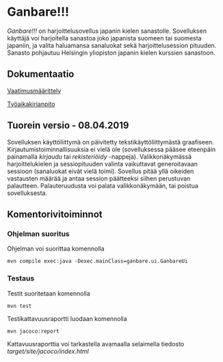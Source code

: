 # Ganbare!!! 
_Ganbare!!!_ on harjoittelusovellus japanin kielen sanastolle. Sovelluksen käyttäjä voi harjoitella sanastoa joko japanista suomeen tai suomesta japaniin, ja valita haluamansa sanaluokat sekä harjoittelusession pituuden. Sanasto pohjautuu Helsingin yliopiston japanin kielen kurssien sanastoon. 

## Dokumentaatio
[Vaatimusmäärittely](https://github.com/Mieskalmari/ot-harjoitustyo/blob/master/dokumentaatio/vaatimusmaarittelu.md)

[Työaikakirjanpito](https://github.com/Mieskalmari/ot-harjoitustyo/blob/master/dokumentaatio/tuntikirjanpito.md)

## Tuorein versio - 08.04.2019
Sovelluksen käyttöliittymä on päivitetty tekstikäyttöliittymästä graafiseen. Kirjautumistoiminnallisuuksia ei vielä ole (sovelluksessa pääsee eteenpäin painamalla _kirjaudu_ tai _rekisteriöidy_ -nappeja). Valikkonäkymässä harjoittelukielen ja sessiopituuden valinta vaikuttavat generoitavaan sessioon (sanaluokat eivät vielä toimi). Sovellus pitää yllä oikeiden vastausten määrää ja antaa session päätteeksi siihen perustuvan palautteen. Palauteruudusta voi palata valikkonäkymään, tai poistua sovelluksesta.  

## Komentorivitoiminnot

### Ohjelman suoritus
Ohjelman voi suorittaa komennolla

```
mvn compile exec:java -Dexec.mainClass=ganbare.ui.GanbareUi
```

### Testaus
Testit suoritetaan komennolla

```
mvn test
```

Testikattavuusraportti luodaan komennolla

```
mvn jacoco:report
```

Kattavuusraporttia voi tarkastella avamaalla selaimella tiedosto _target/site/jacoco/index.html_

